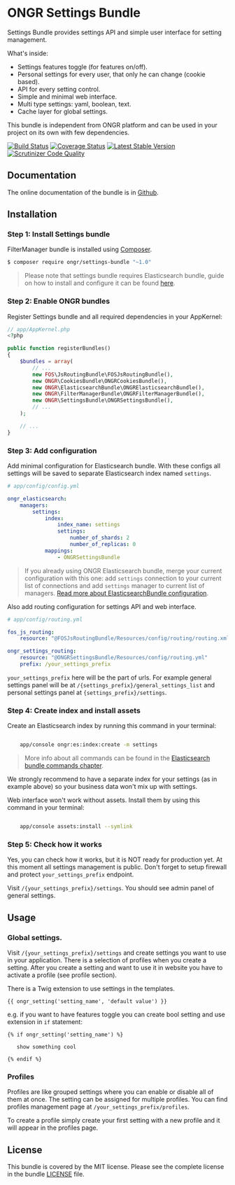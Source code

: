 # ONGR Settings Bundle

Settings Bundle provides settings API and simple user interface for setting management.

What's inside:

* Settings features toggle (for features on/off).
* Personal settings for every user, that only he can change (cookie based).
* API for every setting control.
* Simple and minimal web interface.
* Multi type settings: yaml, boolean, text.
* Cache layer for global settings.

This bundle is independent from ONGR platform and can be used in your project on its own with few dependencies.


[![Build Status](https://travis-ci.org/ongr-io/SettingsBundle.svg?branch=master)](https://travis-ci.org/ongr-io/SettingsBundle)
[![Coverage Status](https://coveralls.io/repos/ongr-io/SettingsBundle/badge.svg?branch=master&service=github)](https://coveralls.io/github/ongr-io/SettingsBundle?branch=master)
[![Latest Stable Version](https://poser.pugx.org/ongr/settings-bundle/v/stable)](https://packagist.org/packages/ongr/settings-bundle)
[![Scrutinizer Code Quality](https://scrutinizer-ci.com/g/ongr-io/SettingsBundle/badges/quality-score.png?b=master)](https://scrutinizer-ci.com/g/ongr-io/SettingsBundle/?branch=master)


## Documentation

The online documentation of the bundle is in [Github](Resources/doc/index.md).


## Installation

### Step 1: Install Settings bundle

FilterManager bundle is installed using [Composer](https://getcomposer.org).

```bash
$ composer require ongr/settings-bundle "~1.0"
```

> Please note that settings bundle requires Elasticsearch bundle, guide on how to install and configure it can be found [here](https://github.com/ongr-io/ElasticsearchBundle).

### Step 2: Enable ONGR bundles

Register Settings bundle and all required dependencies in your AppKernel:

```php
// app/AppKernel.php
<?php

public function registerBundles()
{
    $bundles = array(
        // ...
        new FOS\JsRoutingBundle\FOSJsRoutingBundle(),
        new ONGR\CookiesBundle\ONGRCookiesBundle(),
        new ONGR\ElasticsearchBundle\ONGRElasticsearchBundle(),
        new ONGR\FilterManagerBundle\ONGRFilterManagerBundle(),
        new ONGR\SettingsBundle\ONGRSettingsBundle(),
        // ...
    );

    // ...
}
```

### Step 3: Add configuration

Add minimal configuration for Elasticsearch bundle. With these configs all settings will be saved to separate Elasticsearch index named `settings`.

```yaml
# app/config/config.yml

ongr_elasticsearch:
    managers:
        settings:
            index:
                index_name: settings
                settings:
                    number_of_shards: 2
                    number_of_replicas: 0
            mappings:
                - ONGRSettingsBundle
```
> If you already using ONGR Elasticsearch bundle, merge your current configuration with this one: add `settings` connection to your current list of connections and add `settings` manager to current list of managers. [Read more about ElasticsearchBundle configuration](https://github.com/ongr-io/ElasticsearchBundle/blob/master/Resources/doc/configuration.md).

Also add routing configuration for settings API and web interface.

```yaml
# app/config/routing.yml

fos_js_routing:
    resource: "@FOSJsRoutingBundle/Resources/config/routing/routing.xml"

ongr_settings_routing:
    resource: "@ONGRSettingsBundle/Resources/config/routing.yml"
    prefix: /your_settings_prefix
```

`your_settings_prefix` here will be the part of urls. For example general settings panel will be at `/{settings_prefix}/general_settings_list` and personal settings panel at `{settings_prefix}/settings`.


### Step 4: Create index and install assets

Create an Elasticsearch index by running this command in your terminal:

```bash

    app/console ongr:es:index:create -m settings

```

> More info about all commands can be found in the [Elasticsearch bundle commands chapter](https://github.com/ongr-io/ElasticsearchBundle/blob/master/Resources/doc/commands.md).

We strongly recommend to have a separate index for your settings (as in example above) so your business data won't mix up with settings.

Web interface won't work without assets. Install them by using this command in your terminal:

```bash

    app/console assets:install --symlink

```


### Step 5: Check how it works

Yes, you can check how it works, but it is NOT ready for production yet. At this moment all settings management is public. Don't forget to setup firewall and protect `your_settings_prefix` endpoint. 

Visit `/{your_settings_prefix}/settings`. You should see admin panel of general settings.


## Usage

### Global settings.

Visit `/{your_settings_prefix}/settings` and create settings you want to use in your application.
 There is a selection of profiles when you create a setting. After you create a setting and want to use it in website you have to activate a profile (see profile section).
 
There is a Twig extension to use settings in the templates.
 
 ```
 {{ ongr_setting('setting_name', 'default value') }}
 ```
 
 e.g. if you want to have features toggle you can create bool setting and use extension in `if` statement:
 
 ```
 {% if ongr_setting('setting_name') %}
    
    show something cool
    
 {% endif %}
 ```
 
### Profiles
 
 Profiles are like grouped settings where you can enable or disable all of them at once. The setting can be assigned for multiple profiles.
  You can find profiles management page at `/your_settings_prefix/profiles`.
  
  To create a profile simply create your first setting with a new profile and it will appear in the profiles page.


## License

This bundle is covered by the MIT license. Please see the complete license in the bundle [LICENSE](LICENSE) file.
